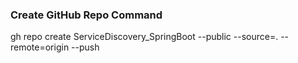 ### Create GitHub Repo Command <br>
gh repo create ServiceDiscovery_SpringBoot --public --source=. --remote=origin --push